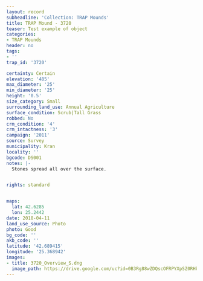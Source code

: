```yaml
---
layout: record
subheadline: 'Collection: TRAP Mounds'
title: TRAP Mound - 3720
teaser: Test example of object
categories:
- TRAP Mounds
header: no
tags:
- ''
trap_id: '3720'

certainty: Certain
elevation: '485'
max_diameter: '25'
min_diameter: '25'
height: '0.5'
size_category: Small
surrounding_land_use: Annual Agriculture
surface_condition: Scrub|Tall Grass
robbed: No
crm_condition: '4'
crm_intactness: '3'
campaign: '2011'
source: Survey
municipality: Kran
locality: ''
bgcode: DS001
notes: |-
  Stones spread all over the surface.


rights: standard


maps:
  lat: 42.6285
  lon: 25.2442
date: 2018-04-11
land_use_source: Photo
photo: Good
bg_code: ''
akb_code: ''
latitude: '42.689415'
longitude: '25.368942'
images:
- title: 3720_Overview_S.dng
  image_path: https://drive.google.com/uc?id=0B3Rg88wZDQscOFRPYXpSZ0RHbHM
---
```

